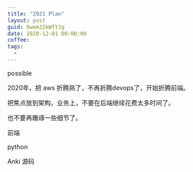 ```yaml
---
title: "2021 Plan"
layout: post
guid: 0wemJ2kWfYJg
date: 2020-12-01 00:00:00
coffee:
tags:
  -
---
```



possible


2020年，把 aws 折腾熟了，不再折腾devops了，开始折腾前端。

把焦点放到架构，业务上，不要在后端继续花费太多时间了。

也不要再雕琢一些细节了。


前端


python 

Anki 源码





